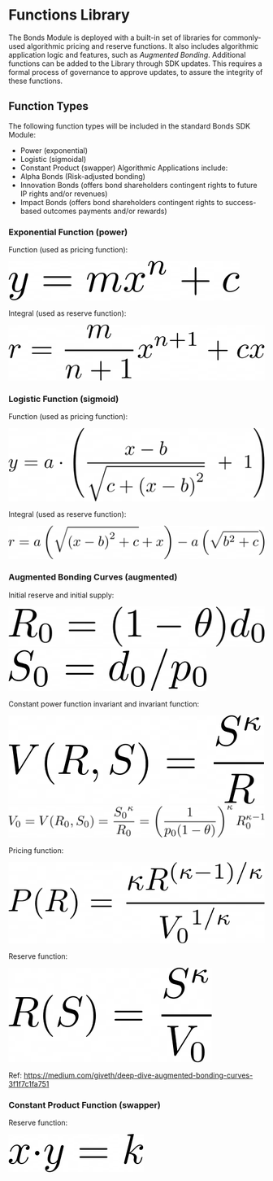 # Functions Library
The Bonds Module is deployed with a built-in set of libraries for commonly-used algorithmic pricing and reserve functions. It also includes algorithmic application logic and features, such as *Augmented Bonding*. Additional functions can be added to the Library through SDK updates. This requires a formal process of governance to approve updates, to assure the integrity of these functions.

## Function Types
The following function types will be included in the standard Bonds SDK Module:
* Power (exponential)
* Logistic (sigmoidal)
* Constant Product (swapper)
Algorithmic Applications include:
* Alpha Bonds (Risk-adjusted bonding)
* Innovation Bonds (offers bond shareholders contingent rights to future IP rights and/or revenues)
* Impact Bonds (offers bond shareholders contingent rights to success-based outcomes payments and/or rewards)

### Exponential Function (power)

Function (used as pricing function):

<img alt="drawing" src="./img/power1.png"/>

Integral (used as reserve function):

<img alt="drawing" src="./img/power2.png"/>

### Logistic Function (sigmoid)

Function (used as pricing function):

<img alt="drawing" src="./img/sigmoid1.png"/>

Integral (used as reserve function):

<img alt="drawing" src="./img/sigmoid2.png"/>

### Augmented Bonding Curves (augmented)

Initial reserve and initial supply:

<img alt="drawing" src="./img/augmented1.png"/>
<img alt="drawing" src="./img/augmented2.png"/>

Constant power function invariant and invariant function:

<img alt="drawing" src="./img/augmented3.png"/>
<img alt="drawing" src="./img/augmented4.png"/>

Pricing function:

<img alt="drawing" src="./img/augmented5.png"/>

Reserve function:

<img alt="drawing" src="./img/augmented6.png"/>

Ref: https://medium.com/giveth/deep-dive-augmented-bonding-curves-3f1f7c1fa751

### Constant Product Function (swapper)

Reserve function:

<img alt="drawing" src="./img/swapper.png"/>